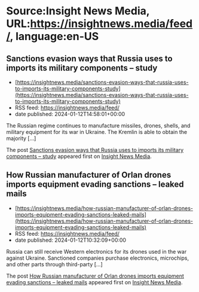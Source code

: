 # Source:Insight News Media, URL:https://insightnews.media/feed/, language:en-US

## Sanctions evasion ways that Russia uses to imports its military components – study
 - [https://insightnews.media/sanctions-evasion-ways-that-russia-uses-to-imports-its-military-components-study](https://insightnews.media/sanctions-evasion-ways-that-russia-uses-to-imports-its-military-components-study)
 - RSS feed: https://insightnews.media/feed/
 - date published: 2024-01-12T14:58:01+00:00

<p>The Russian regime continues to manufacture missiles, drones, shells, and military equipment for its war in Ukraine. The Kremlin is able to obtain the majority [&#8230;]</p>
<p>The post <a href="https://insightnews.media/sanctions-evasion-ways-that-russia-uses-to-imports-its-military-components-study/">Sanctions evasion ways that Russia uses to imports its military components &#8211; study</a> appeared first on <a href="https://insightnews.media">Insight News Media</a>.</p>

## How Russian manufacturer of Orlan drones imports equipment evading sanctions – leaked mails
 - [https://insightnews.media/how-russian-manufacturer-of-orlan-drones-imports-equipment-evading-sanctions-leaked-mails](https://insightnews.media/how-russian-manufacturer-of-orlan-drones-imports-equipment-evading-sanctions-leaked-mails)
 - RSS feed: https://insightnews.media/feed/
 - date published: 2024-01-12T10:32:09+00:00

<p>Russia can still receive Western electronics for its drones used in the war against Ukraine. Sanctioned companies purchase electronics, microchips, and other parts through third-party [&#8230;]</p>
<p>The post <a href="https://insightnews.media/how-russian-manufacturer-of-orlan-drones-imports-equipment-evading-sanctions-leaked-mails/">How Russian manufacturer of Orlan drones imports equipment evading sanctions &#8211; leaked mails</a> appeared first on <a href="https://insightnews.media">Insight News Media</a>.</p>

